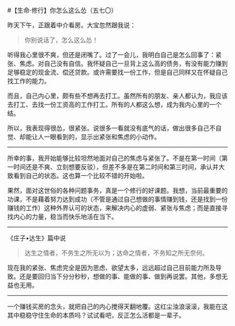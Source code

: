 #【生命⋅修行】你怎么这么怂（五七〇）

昨天下午，正跟着中介看房。大宝忽然跟我说：

> 你别说话了，怎么这么怂！

听得我心里很不爽，但还是闭嘴了。过了一会儿，我明白自己是怎么回事了：紧张、焦虑。对自己没有自信。我怀疑自己一旦背上这么高的债务，有没有能力赚到足够稳定的现金流、偿还贷款。或许需要找一份工作，但是自己同样又在怀疑自己找工作的能力。

而且，自己内心里，颇有些不想再去打工。虽然所有的朋友、亲人都认为，我应该去打工、去找一份工资高的工作打工。所有的人都这么想，成为我内心里的一个结。

所以，我表现得很怂，很紧张。说很多一看就没有底气的话，做出很多自己不自觉、却能让人一眼看到的，显示出紧张和焦虑的小动作。

----

所幸的事，我开始能够比较坦然地面对自己的焦虑与紧张了。不是在第一时间（第一时间还是不爽、立刻想要反驳），但差不多是在第二时间和第三时间，承认并大致看到自己的状态。这也算一个比较不错的开始啦。

果然，面对这世俗的各种问题事务，真是一个修行的好课题。我想，当前最重要的功课，不是藉着努力达到成功（不管是通过自己想做的事情赚到钱，还是找到一份赚钱的工作）这种外界认可的状态，来解决内心的虚弱、紧张与焦虑；而是直接寻找内心的力量，稳当而快乐地活在当下。

----

《庄子•达生》篇中说

> 达生之情者，不务生之所无以为；达命之情者，不务知之所无奈何。

现在我的紧张、焦虑完全是因为思虑、欲望太多，远远超过自己目前能力所及导致。还是要回归当下分分秒秒，想做的事、能做的事、做到再说罢。其他，多想无益也无用。

----

一个赚钱买房的念头，就把自己的内心搅得天翻地覆。这红尘浊浪滚滚，我能在这其中稳稳守住生命的本质吗？试试看吧，反正怎么活都是一辈子。

